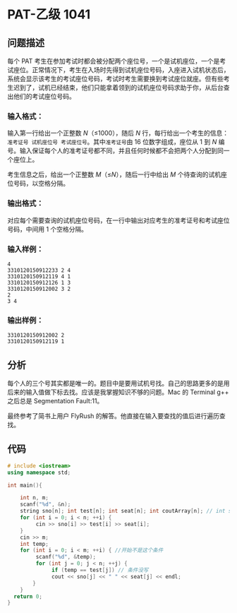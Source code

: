 # PAT-乙级 1041

## 问题描述

每个 PAT 考生在参加考试时都会被分配两个座位号，一个是试机座位，一个是考试座位。正常情况下，考生在入场时先得到试机座位号码，入座进入试机状态后，系统会显示该考生的考试座位号码，考试时考生需要换到考试座位就座。但有些考生迟到了，试机已经结束，他们只能拿着领到的试机座位号码求助于你，从后台查出他们的考试座位号码。

### 输入格式：

输入第一行给出一个正整数 *N*（≤1000），随后 *N* 行，每行给出一个考生的信息：`准考证号 试机座位号 考试座位号`。其中`准考证号`由 16 位数字组成，座位从 1 到 *N* 编号。输入保证每个人的准考证号都不同，并且任何时候都不会把两个人分配到同一个座位上。

考生信息之后，给出一个正整数 *M*（≤*N*），随后一行中给出 *M* 个待查询的试机座位号码，以空格分隔。

### 输出格式：

对应每个需要查询的试机座位号码，在一行中输出对应考生的准考证号和考试座位号码，中间用 1 个空格分隔。

### 输入样例：

```in
4
3310120150912233 2 4
3310120150912119 4 1
3310120150912126 1 3
3310120150912002 3 2
2
3 4
```

### 输出样例：

```out
3310120150912002 2
3310120150912119 1
```

## 分析

每个人的三个号其实都是唯一的。题目中是要用试机号找。自己的思路更多的是用后来的输入值做下标去找。应该是我掌握知识不够的问题。Mac 的 Terminal g++ 之后总是 Segmentation Fault:11。

最终参考了简书上用户 FlyRush 的解答。他直接在输入要查找的值后进行遍历查找。

## 代码

```c++
# include <iostream>
using namespace std;

int main(){

    int n, m;
    scanf("%d", &n);
    string sno[n]; int test[n]; int seat[n]; int coutArray[n]; // int sno[n] 超时
    for (int i = 0; i < n; ++i) {
         cin >> sno[i] >> test[i] >> seat[i];
    }
    cin >> m;
    int temp;
    for (int i = 0; i < m; ++i) { //开始不是这个条件
         scanf("%d", &temp);
         for (int j = 0; j < n; ++j) {
              if (temp == test[j]) // 条件没写
              cout << sno[j] << " " << seat[j] << endl;
        }
    }
  return 0;
}
```

